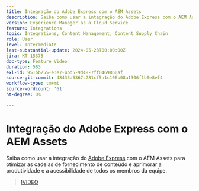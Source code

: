 ```yaml
---
title: Integração do Adobe Express com o AEM Assets
description: Saiba como usar a integração do Adobe Express com o AEM Assets para otimizar as cadeias de fornecimento de conteúdo, aprimorando a produtividade e a acessibilidade de todos os membros da equipe.
version: Experience Manager as a Cloud Service
feature: Integrations
topic: Integrations, Content Management, Content Supply Chain
role: User
level: Intermediate
last-substantial-update: 2024-05-23T00:00:00Z
jira: KT-15375
doc-type: Feature Video
duration: 583
exl-id: 951bb255-e3e7-4bd5-9d48-7ff0469860af
source-git-commit: 48433a5367c281cf5a1c106b08a1306f1b0e8ef4
workflow-type: tm+mt
source-wordcount: '61'
ht-degree: 0%

---
```


# Integração do Adobe Express com o AEM Assets

Saiba como usar a integração do [Adobe Express](https://www.adobe.com/express/) com o AEM Assets para otimizar as cadeias de fornecimento de conteúdo e aprimorar a produtividade e a acessibilidade de todos os membros da equipe.

>[!VIDEO](https://video.tv.adobe.com/v/3453137/?learn=on&captions=por_br)
